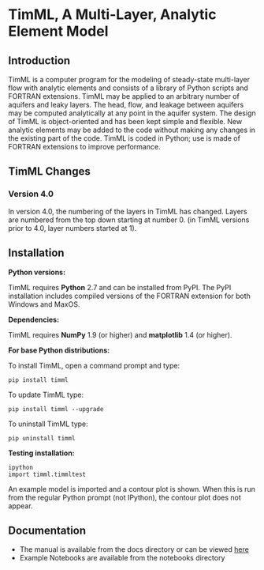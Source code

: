 # TimML, A Multi-Layer, Analytic Element Model

## Introduction

TimML is a computer program for the modeling of steady-state multi-layer flow with analytic elements
and consists of a library of Python scripts and FORTRAN extensions.
TimML may be applied to an arbitrary number of aquifers and leaky layers.
The head, flow, and leakage between aquifers may be computed analytically at any point in the aquifer system.
The design of TimML is object-oriented and has been kept simple and flexible.
New analytic elements may be added to the code without making any changes in the existing part of the code.
TimML is coded in Python; use is made of FORTRAN extensions to improve performance.

## TimML Changes

### Version 4.0
In version 4.0, the numbering of the layers in TimML has changed. Layers are numbered from the top down starting at number 0.
(in TimML versions prior to 4.0, layer numbers started at 1).

## Installation

**Python versions:**

TimML requires **Python** 2.7 and can be installed from PyPI.
The PyPI installation includes compiled versions of the FORTRAN extension
for both Windows and MaxOS.


**Dependencies:**

TimML requires **NumPy** 1.9 (or higher) and **matplotlib** 1.4 (or higher). 

**For base Python distributions:**

To install TimML, open a command prompt and type:

    pip install timml

To update TimML type:

    pip install timml --upgrade

To uninstall TimML type:

    pip uninstall timml
    
**Testing installation:**

    ipython
    import timml.timmltest
    
An example model is imported and a contour plot is shown. When this is run from the regular Python prompt (not IPython), the
contour plot does not appear. 

## Documentation

* The manual is available from the docs directory or can be viewed [here](https://github.com/mbakker7/timml/blob/master/docs/timml.pdf)
* Example Notebooks are available from the notebooks directory
